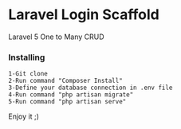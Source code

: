 # Laravel Login Scaffold

Laravel 5 One to Many CRUD 

### Installing
```
1-Git clone
2-Run command "Composer Install"
3-Define your database connection in .env file
4-Run command "php artisan migrate"
5-Run command "php artisan serve"
```

Enjoy it ;)

